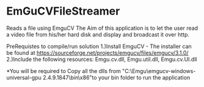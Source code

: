 # EmGuCVFileStreamer
Reads a file using EmguCV
The Aim of this application is to let the user read a video file from his/her hard disk and display and broadcast it over http.

PreRequistes to compile/run solution
1.)Install EmguCV - The installer can be found at https://sourceforge.net/projects/emgucv/files/emgucv/3.1.0/
2.)Include the following resources: Emgu.cv.dll, Emgu.util.dll, Emgu.cv.UI.dll

*You will be required to Copy all the dlls from "C:\Emgu\emgucv-windows-universal-gpu 2.4.9.1847\bin\x86"to your bin folder to run the application
